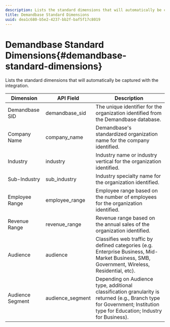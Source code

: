 ```yaml
---
description: Lists the standard dimensions that will automatically be captured with the integration.
title: Demandbase Standard Dimensions
uuid: dea1c680-b5e2-4237-bb2f-baf5f17c8019
---
```


# Demandbase Standard Dimensions{#demandbase-standard-dimensions}

Lists the standard dimensions that will automatically be captured with the integration.

|  Dimension  | API Field  | Description  |
|---|---|---|
|  Demandbase SID  | demandbase_sid  | The unique identifier for the organization identified from the Demandbase database.  |
|  Company Name  | company_name  | Demandbase's standardized organization name for the company identified.  |
|  Industry  | industry  | Industry name or industry vertical for the organization identified.  |
|  Sub-Industry  | sub_industry  | Industry specialty name for the organization identified.  |
|  Employee Range  | employee_range  | Employee range based on the number of employees for the organization identified.  |
|  Revenue Range  | revenue_range  | Revenue range based on the annual sales of the organization identified.  |
|  Audience  | audience  | Classifies web traffic by defined categories (e.g. Enterprise Business, Mid-Market Business, SMB, Government, Wireless, Residential, etc).  |
|  Audience Segment  | audience_segment  | Depending on Audience type, additional classification granularity is returned (e.g., Branch type for Government; Institution type for Education; Industry for Business).  |

